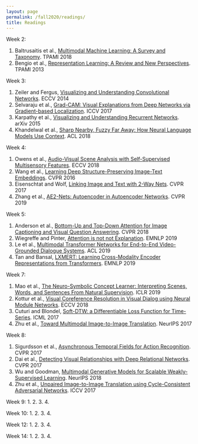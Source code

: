 ```yaml
---
layout: page
permalink: /fall2020/readings/
title: Readings
---
```


Week 2:
1. Baltrusaitis et al., [Multimodal Machine Learning: A Survey and Taxonomy](https://piazza.com/class_profile/get_resource/kcnr11wq24q6z7/keln1op3u2j5z1). TPAMI 2018
2. Bengio et al., [Representation Learning: A Review and New Perspectives](https://piazza.com/class_profile/get_resource/kcnr11wq24q6z7/keln1obkjer5ym). TPAMI 2013

Week 3:
1. Zeiler and Fergus, [Visualizing and Understanding Convolutional Networks](https://piazza.com/class_profile/get_resource/jjyt9xcoem64k5/jlvnkpiszoo26g). ECCV 2014
2. Selvaraju et al., [Grad-CAM: Visual Explanations from Deep Networks via Gradient-based Localization](https://piazza.com/class_profile/get_resource/jjyt9xcoem64k5/jlscu1vibjh3s8). ICCV 2017
3. Karpathy et al., [Visualizing and Understanding Recurrent Networks](https://arxiv.org/pdf/1506.02078.pdf). arXiv 2015
4. Khandelwal et al., [Sharp Nearby, Fuzzy Far Away: How Neural Language Models Use Context](https://arxiv.org/pdf/1805.04623.pdf). ACL 2018

Week 4:
1. Owens et al., [Audio-Visual Scene Analysis with Self-Supervised Multisensory Features](https://piazza.com/class_profile/get_resource/kcnr11wq24q6z7/kfcvzq9wixp4h5). ECCV 2018
2. Wang et al., [Learning Deep Structure-Preserving Image-Text Embeddings](https://piazza.com/class_profile/get_resource/kcnr11wq24q6z7/kfcvzks1fk13yc). CVPR 2016
3. Eisenschtat and Wolf, [Linking Image and Text with 2-Way Nets](https://piazza.com/class_profile/get_resource/kcnr11wq24q6z7/kfcvzj5yckj3wi). CVPR 2017
4. Zhang et al., [AE2-Nets: Autoencoder in Autoencoder Networks](https://piazza.com/class_profile/get_resource/kcnr11wq24q6z7/kfcvzkwln5e3yh). CVPR 2019

Week 5:
1. Anderson et al., [Bottom-Up and Top-Down Attention for Image Captioning and Visual Question Answering](https://piazza.com/class_profile/get_resource/kcnr11wq24q6z7/kfmv9b4ykqt6ou). CVPR 2018
2. Wiegreffe and Pinter, [Attention is not not Explanation](https://piazza.com/class_profile/get_resource/kcnr11wq24q6z7/kfmv9jk378q774). EMNLP 2019
3. Le et al., [Multimodal Transformer Networks for End-to-End Video-Grounded Dialogue Systems](https://piazza.com/class_profile/get_resource/kcnr11wq24q6z7/kfmv97aseti6i1). ACL 2019 
4. Tan and Bansal, [LXMERT: Learning Cross-Modality Encoder Representations from Transformers](https://piazza.com/class_profile/get_resource/kcnr11wq24q6z7/kfmv96gl6at6gg). EMNLP 2019

Week 7:
1. Mao et al., [The Neuro-Symbolic Concept Learner: Interpreting Scenes, Words, and Sentences From Natural Supervision](https://arxiv.org/pdf/1904.12584.pdf). ICLR 2019
2. Kottur et al., [Visual Coreference Resolution in Visual Dialog using Neural Module Networks](https://arxiv.org/pdf/1809.01816.pdf). ECCV 2018
3. Cuturi and Blondel, [Soft-DTW: a Differentiable Loss Function for Time-Series](https://arxiv.org/pdf/1703.01541.pdf). ICML 2017
4. Zhu et al., [Toward Multimodal Image-to-Image Translation](https://papers.nips.cc/paper/6650-toward-multimodal-image-to-image-translation.pdf). NeurIPS 2017

Week 8:
1. Sigurdsson et al., [Asynchronous Temporal Fields for Action Recognition](https://arxiv.org/abs/1612.06371). CVPR 2017
2. Dai et al., [Detecting Visual Relationships with Deep Relational Networks](https://arxiv.org/abs/1704.03114). CVPR 2017 
3. Wu and Goodman, [Multimodal Generative Models for Scalable Weakly-Supervised Learning](https://arxiv.org/abs/1802.05335). NeurIPS 2018
4. Zhu et al., [Unpaired Image-to-Image Translation using Cycle-Consistent Adversarial Networks](https://arxiv.org/abs/1703.10593). ICCV 2017

Week 9:
1.
2.
3.
4.

Week 10:
1.
2.
3.
4.

Week 12:
1.
2.
3.
4.

Week 14:
1.
2.
3.
4.
